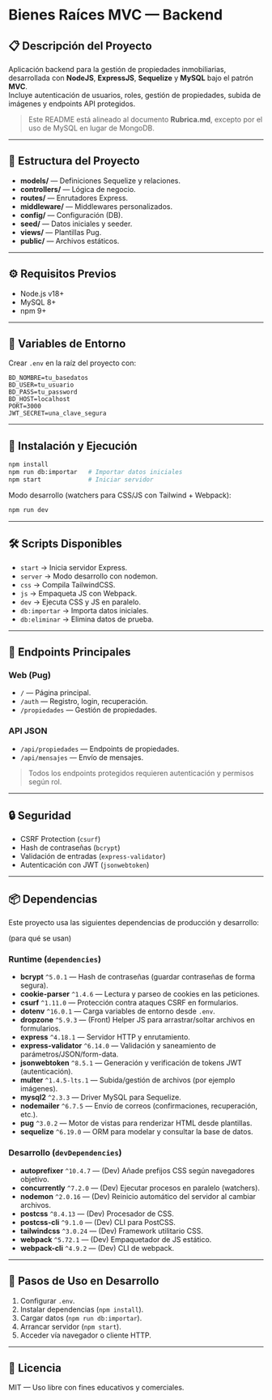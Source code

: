 # Bienes Raíces MVC — Backend

## 📋 Descripción del Proyecto
Aplicación backend para la gestión de propiedades inmobiliarias, desarrollada con **NodeJS**, **ExpressJS**, **Sequelize** y **MySQL** bajo el patrón **MVC**.  
Incluye autenticación de usuarios, roles, gestión de propiedades, subida de imágenes y endpoints API protegidos.

> Este README está alineado al documento **Rubrica.md**, excepto por el uso de MySQL en lugar de MongoDB.

---

## 📂 Estructura del Proyecto
- **models/** — Definiciones Sequelize y relaciones.
- **controllers/** — Lógica de negocio.
- **routes/** — Enrutadores Express.
- **middleware/** — Middlewares personalizados.
- **config/** — Configuración (DB).
- **seed/** — Datos iniciales y seeder.
- **views/** — Plantillas Pug.
- **public/** — Archivos estáticos.

---

## ⚙️ Requisitos Previos
- Node.js v18+
- MySQL 8+
- npm 9+

---

## 📄 Variables de Entorno
Crear `.env` en la raíz del proyecto con:

```
BD_NOMBRE=tu_basedatos
BD_USER=tu_usuario
BD_PASS=tu_password
BD_HOST=localhost
PORT=3000
JWT_SECRET=una_clave_segura
```

---

## 🚀 Instalación y Ejecución
```bash
npm install
npm run db:importar   # Importar datos iniciales
npm start             # Iniciar servidor
```

Modo desarrollo (watchers para CSS/JS con Tailwind + Webpack):
```bash
npm run dev
```

---

## 🛠 Scripts Disponibles
- `start` → Inicia servidor Express.
- `server` → Modo desarrollo con nodemon.
- `css` → Compila TailwindCSS.
- `js` → Empaqueta JS con Webpack.
- `dev` → Ejecuta CSS y JS en paralelo.
- `db:importar` → Importa datos iniciales.
- `db:eliminar` → Elimina datos de prueba.

---

## 📌 Endpoints Principales
### Web (Pug)
- `/` — Página principal.
- `/auth` — Registro, login, recuperación.
- `/propiedades` — Gestión de propiedades.

### API JSON
- `/api/propiedades` — Endpoints de propiedades.
- `/api/mensajes` — Envío de mensajes.

> Todos los endpoints protegidos requieren autenticación y permisos según rol.

---

## 🔒 Seguridad
- CSRF Protection (`csurf`)
- Hash de contraseñas (`bcrypt`)
- Validación de entradas (`express-validator`)
- Autenticación con JWT (`jsonwebtoken`)

---

## 📦 Dependencias
Este proyecto usa las siguientes dependencias de producción y desarrollo:

 (para qué se usan)

### Runtime (`dependencies`)
- **bcrypt** `^5.0.1` — Hash de contraseñas (guardar contraseñas de forma segura).
- **cookie-parser** `^1.4.6` — Lectura y parseo de cookies en las peticiones.
- **csurf** `^1.11.0` — Protección contra ataques CSRF en formularios.
- **dotenv** `^16.0.1` — Carga variables de entorno desde `.env`.
- **dropzone** `^5.9.3` — (Front) Helper JS para arrastrar/soltar archivos en formularios.
- **express** `^4.18.1` — Servidor HTTP y enrutamiento.
- **express-validator** `^6.14.0` — Validación y saneamiento de parámetros/JSON/form-data.
- **jsonwebtoken** `^8.5.1` — Generación y verificación de tokens JWT (autenticación).
- **multer** `^1.4.5-lts.1` — Subida/gestión de archivos (por ejemplo imágenes).
- **mysql2** `^2.3.3` — Driver MySQL para Sequelize.
- **nodemailer** `^6.7.5` — Envío de correos (confirmaciones, recuperación, etc.).
- **pug** `^3.0.2` — Motor de vistas para renderizar HTML desde plantillas.
- **sequelize** `^6.19.0` — ORM para modelar y consultar la base de datos.

### Desarrollo (`devDependencies`)
- **autoprefixer** `^10.4.7` — (Dev) Añade prefijos CSS según navegadores objetivo.
- **concurrently** `^7.2.0` — (Dev) Ejecutar procesos en paralelo (watchers).
- **nodemon** `^2.0.16` — (Dev) Reinicio automático del servidor al cambiar archivos.
- **postcss** `^8.4.13` — (Dev) Procesador de CSS.
- **postcss-cli** `^9.1.0` — (Dev) CLI para PostCSS.
- **tailwindcss** `^3.0.24` — (Dev) Framework utilitario CSS.
- **webpack** `^5.72.1` — (Dev) Empaquetador de JS estático.
- **webpack-cli** `^4.9.2` — (Dev) CLI de webpack.



---

## 📝 Pasos de Uso en Desarrollo
1. Configurar `.env`.
2. Instalar dependencias (`npm install`).
3. Cargar datos (`npm run db:importar`).
4. Arrancar servidor (`npm start`).
5. Acceder vía navegador o cliente HTTP.

---

## 📜 Licencia
MIT — Uso libre con fines educativos y comerciales.
